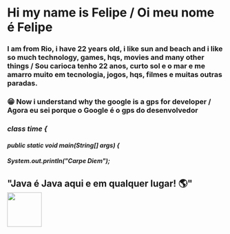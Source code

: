 # Hi my name is Felipe / Oi meu nome é Felipe
### I am from Rio, i have 22 years old, i like sun and beach and i like so much technology, games, hqs, movies and many other things / Sou carioca tenho 22 anos, curto sol e o mar e me amarro muito em tecnologia, jogos, hqs, filmes e muitas outras paradas.

### :grin: Now i understand why the google is a gps for developer / Agora eu sei porque o Google é o gps do desenvolvedor  

### ***class time {***
####  ***public static void main(String[] args) {***
####    ***System.out.println("Carpe Diem");***

## "Java é Java aqui e em qualquer lugar! :earth_americas:" <img src="https://user-images.githubusercontent.com/89545100/134685961-eb4c293b-c48b-48be-927e-f872430ca658.gif" width="80" height="80" /> 
